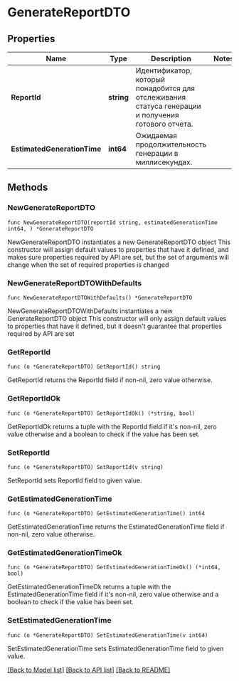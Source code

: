 # GenerateReportDTO

## Properties

Name | Type | Description | Notes
------------ | ------------- | ------------- | -------------
**ReportId** | **string** | Идентификатор, который понадобится для отслеживания статуса генерации и получения готового отчета. | 
**EstimatedGenerationTime** | **int64** | Ожидаемая продолжительность генерации в миллисекундах. | 

## Methods

### NewGenerateReportDTO

`func NewGenerateReportDTO(reportId string, estimatedGenerationTime int64, ) *GenerateReportDTO`

NewGenerateReportDTO instantiates a new GenerateReportDTO object
This constructor will assign default values to properties that have it defined,
and makes sure properties required by API are set, but the set of arguments
will change when the set of required properties is changed

### NewGenerateReportDTOWithDefaults

`func NewGenerateReportDTOWithDefaults() *GenerateReportDTO`

NewGenerateReportDTOWithDefaults instantiates a new GenerateReportDTO object
This constructor will only assign default values to properties that have it defined,
but it doesn't guarantee that properties required by API are set

### GetReportId

`func (o *GenerateReportDTO) GetReportId() string`

GetReportId returns the ReportId field if non-nil, zero value otherwise.

### GetReportIdOk

`func (o *GenerateReportDTO) GetReportIdOk() (*string, bool)`

GetReportIdOk returns a tuple with the ReportId field if it's non-nil, zero value otherwise
and a boolean to check if the value has been set.

### SetReportId

`func (o *GenerateReportDTO) SetReportId(v string)`

SetReportId sets ReportId field to given value.


### GetEstimatedGenerationTime

`func (o *GenerateReportDTO) GetEstimatedGenerationTime() int64`

GetEstimatedGenerationTime returns the EstimatedGenerationTime field if non-nil, zero value otherwise.

### GetEstimatedGenerationTimeOk

`func (o *GenerateReportDTO) GetEstimatedGenerationTimeOk() (*int64, bool)`

GetEstimatedGenerationTimeOk returns a tuple with the EstimatedGenerationTime field if it's non-nil, zero value otherwise
and a boolean to check if the value has been set.

### SetEstimatedGenerationTime

`func (o *GenerateReportDTO) SetEstimatedGenerationTime(v int64)`

SetEstimatedGenerationTime sets EstimatedGenerationTime field to given value.



[[Back to Model list]](../README.md#documentation-for-models) [[Back to API list]](../README.md#documentation-for-api-endpoints) [[Back to README]](../README.md)


